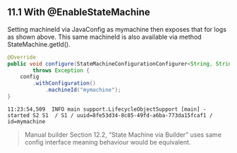 ## 11.1 With @EnableStateMachine

Setting machineId via JavaConfig as mymachine then exposes that for logs as shown above. This same machineId is also available via method StateMachine.getId().

```java
@Override
public void configure(StateMachineConfigurationConfigurer<String, String> config)
        throws Exception {
    config
        .withConfiguration()
            .machineId("mymachine");
}
```

```
11:23:54,509  INFO main support.LifecycleObjectSupport [main] -
started S2 S1  / S1 / uuid=8fe53d34-8c85-49fd-a6ba-773da15fcaf1 / id=mymachine
```

> Manual builder Section 12.2, “State Machine via Builder” uses same config interface meaning behaviour would be equivalent.
